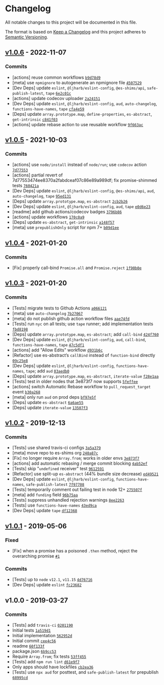 # Changelog

All notable changes to this project will be documented in this file.

The format is based on [Keep a Changelog](https://keepachangelog.com/en/1.0.0/)
and this project adheres to [Semantic Versioning](https://semver.org/spec/v2.0.0.html).

## [v1.0.6](https://github.com/es-shims/Promise.allSettled/compare/v1.0.5...v1.0.6) - 2022-11-07

### Commits

- [actions] reuse common workflows [`b9d78d9`](https://github.com/es-shims/Promise.allSettled/commit/b9d78d97ac4e5f774985532d0dd8024e770f5174)
- [meta] use `npmignore` to autogenerate an npmignore file [`4507529`](https://github.com/es-shims/Promise.allSettled/commit/45075294f8ef95a75616396b3be4658d3baa4133)
- [Dev Deps] update `eslint`, `@ljharb/eslint-config`, `@es-shims/api`, `safe-publish-latest`, `tape` [`6e2c01c`](https://github.com/es-shims/Promise.allSettled/commit/6e2c01c998e790f2ae85639a861dd5a00f00cb81)
- [actions] update codecov uploader [`2a24151`](https://github.com/es-shims/Promise.allSettled/commit/2a2415155ee3941da4b9b10a014192f25218ed2e)
- [Dev Deps] update `eslint`, `@ljharb/eslint-config`, `aud`, `auto-changelog`, `functions-have-names`, `tape` [`cfa4e59`](https://github.com/es-shims/Promise.allSettled/commit/cfa4e5949060e22ca0880a68d712aea7788b8f34)
- [Deps] update `array.prototype.map`, `define-properties`, `es-abstract`, `get-intrinsic` [`c841f03`](https://github.com/es-shims/Promise.allSettled/commit/c841f039568e09383a747b8f33587181b801a235)
- [actions] update rebase action to use reusable workflow [`9f663ac`](https://github.com/es-shims/Promise.allSettled/commit/9f663ac6b78848d8a1a959b50ec2cef7858f8253)

## [v1.0.5](https://github.com/es-shims/Promise.allSettled/compare/v1.0.4...v1.0.5) - 2021-10-03

### Commits

- [actions] use `node/install` instead of `node/run`; use `codecov` action [`7d77553`](https://github.com/es-shims/Promise.allSettled/commit/7d77553474ee8370a2fabdceaf07c86e89a989df)
- [actions] partial revert of 7d77553474ee8370a2fabdceaf07c86e89a989df; fix promise-shimmed tests [`760421a`](https://github.com/es-shims/Promise.allSettled/commit/760421a9e6806655b85d3a757d49a4b1effbd4ea)
- [Dev Deps] update `eslint`, `@ljharb/eslint-config`, `@es-shims/api`, `aud`, `auto-changelog`, `tape` [`95ed131`](https://github.com/es-shims/Promise.allSettled/commit/95ed131ca0d15ecb6ec6c507ce43fdcc999f9380)
- [Deps] update `array.prototype.map`, `es-abstract` [`2cb2b26`](https://github.com/es-shims/Promise.allSettled/commit/2cb2b26b45fe8875acf948a752cc021e367eec5d)
- [Dev Deps] update `eslint`, `@ljharb/eslint-config`, `aud`, `tape` [`e0d6e23`](https://github.com/es-shims/Promise.allSettled/commit/e0d6e2317a068441b9b4b42a0f73cb844a6db05f)
- [readme] add github actions/codecov badges [`3796b86`](https://github.com/es-shims/Promise.allSettled/commit/3796b86abcc116c870088ff990ad030737e380e4)
- [actions] update workflows [`170c0a9`](https://github.com/es-shims/Promise.allSettled/commit/170c0a9a61bbc7099abeadabac62d922bdf384a1)
- [Deps] update `es-abstract`, `get-intrinsic` [`a148f57`](https://github.com/es-shims/Promise.allSettled/commit/a148f5735a63810c4146aad515a252f245bd91ba)
- [meta] use `prepublishOnly` script for npm 7+ [`b09d1ee`](https://github.com/es-shims/Promise.allSettled/commit/b09d1eece27d5ba08848998b79c6d0947d4803e4)

## [v1.0.4](https://github.com/es-shims/Promise.allSettled/compare/v1.0.3...v1.0.4) - 2021-01-20

### Commits

- [Fix] properly call-bind `Promise.all` and `Promise.reject` [`1f90b0e`](https://github.com/es-shims/Promise.allSettled/commit/1f90b0efc3208486709391ffe1dd16b79ca214d4)

## [v1.0.3](https://github.com/es-shims/Promise.allSettled/compare/v1.0.2...v1.0.3) - 2021-01-20

### Commits

- [Tests] migrate tests to Github Actions [`a066121`](https://github.com/es-shims/Promise.allSettled/commit/a0661218570a7815a5328e36ee5b2378e16820d2)
- [meta] use `auto-changelog` [`7b27067`](https://github.com/es-shims/Promise.allSettled/commit/7b270677baf74ddfedcf4869b869b44e89d30a28)
- [meta] do not publish github action workflow files [`aae74fd`](https://github.com/es-shims/Promise.allSettled/commit/aae74fd7c0a1abf9a9609d7fcd9755b3a8d2a364)
- [Tests] run `nyc` on all tests; use `tape` runner; add implementation tests [`fbd8198`](https://github.com/es-shims/Promise.allSettled/commit/fbd81984b88abb6fc2089e15090a4861f24642a8)
- [Deps] update `array.prototype.map`, `es-abstract`; add `call-bind` [`424f760`](https://github.com/es-shims/Promise.allSettled/commit/424f7606f6ec04aefd36e61dcd83ba1a96d04bbb)
- [Dev Deps] update `eslint`, `@ljharb/eslint-config`, `aud`, `call-bind`, `functions-have-names`, `tape` [`47c5df1`](https://github.com/es-shims/Promise.allSettled/commit/47c5df1ddb55ae59bf57dabf62b6030a92a2adc4)
- [actions] add "Allow Edits" workflow [`d931b6c`](https://github.com/es-shims/Promise.allSettled/commit/d931b6c00bab078e5562b7392374d48de9ffc1cd)
- [Refactor] use es-abstract’s `callBind` instead of `function-bind` directly [`09c25e8`](https://github.com/es-shims/Promise.allSettled/commit/09c25e81af2050ade7d4be35a522753422e7843a)
- [Dev Deps] update `eslint`, `@ljharb/eslint-config`, `functions-have-names`, `tape`; add `aud` [`03aedb0`](https://github.com/es-shims/Promise.allSettled/commit/03aedb0e6365f0ea6f76a373148f3e1ed2c6e8a2)
- [Deps] update `array.prototype.map`, `es-abstract`, `iterate-value` [`f28e1aa`](https://github.com/es-shims/Promise.allSettled/commit/f28e1aa6a83d201de8a81862890c713f60c1680c)
- [Tests] test in older nodes that 3e873f7 now supports [`5feffee`](https://github.com/es-shims/Promise.allSettled/commit/5feffeecb8d9a535cd24f6563023f841a455ebee)
- [actions] switch Automatic Rebase workflow to `pull_request_target` event [`b30a268`](https://github.com/es-shims/Promise.allSettled/commit/b30a2686337efa13454ce754c32287b4aec11bdf)
- [meta] only run `aud` on prod deps [`bf97e5f`](https://github.com/es-shims/Promise.allSettled/commit/bf97e5fad6e5ab554ec8780d1a5f0d955dbce4e4)
- [Deps] update `es-abstract` [`6a6ae55`](https://github.com/es-shims/Promise.allSettled/commit/6a6ae556058aba575b8cd335618f846b3c1fe8c8)
- [Deps] update `iterate-value` [`13507f3`](https://github.com/es-shims/Promise.allSettled/commit/13507f3b7b87de8b26ea3cd0d40949c8c9747f77)

## [v1.0.2](https://github.com/es-shims/Promise.allSettled/compare/v1.0.1...v1.0.2) - 2019-12-13

### Commits

- [Tests] use shared travis-ci configs [`3a5a379`](https://github.com/es-shims/Promise.allSettled/commit/3a5a379ad6da1a7fe988e8e1eb708be4f7abb008)
- [meta] move repo to es-shims org [`240a87c`](https://github.com/es-shims/Promise.allSettled/commit/240a87c480ab7a3119c192476c6317d5f5ce59e2)
- [Fix] no longer require `Array.from`; works in older envs [`3e873f7`](https://github.com/es-shims/Promise.allSettled/commit/3e873f78e15b275d6e10db12ac6cde1716be2f60)
- [actions] add automatic rebasing / merge commit blocking [`4ab52ef`](https://github.com/es-shims/Promise.allSettled/commit/4ab52efa9466c535cd15a1bcb54b3250c989b174)
- [Tests] skip "`undefined` receiver" test [`9612591`](https://github.com/es-shims/Promise.allSettled/commit/96125915f35386940fce8eb52331346ffe3b45d6)
- [Refactor] use split-up `es-abstract` (44% bundle size decrease) [`ed49521`](https://github.com/es-shims/Promise.allSettled/commit/ed49521b2f03a4a63ef0e15a017dc973217d03bb)
- [Dev Deps] update `eslint`, `@ljharb/eslint-config`, `functions-have-names`, `safe-publish-latest` [`7f97708`](https://github.com/es-shims/Promise.allSettled/commit/7f977086e2f685d29d1ae821b4083c9b4e1256d8)
- [Tests] temporarily comment out failing test in node 12+ [`275507f`](https://github.com/es-shims/Promise.allSettled/commit/275507f89a3c672acd867cbe7432c0c08f0abef9)
- [meta] add `funding` field [`96b75aa`](https://github.com/es-shims/Promise.allSettled/commit/96b75aab5a8bb3586303baafe462b4b4114fb2da)
- [Tests] suppress unhandled rejection warnings [`8ee2263`](https://github.com/es-shims/Promise.allSettled/commit/8ee226357bb92417ac5d596abaa86cc600c97aa1)
- [Tests] use `functions-have-names` [`43ed9ca`](https://github.com/es-shims/Promise.allSettled/commit/43ed9ca63e41795c8f96764da33dee3d11fa533a)
- [Dev Deps] update `tape` [`df12368`](https://github.com/es-shims/Promise.allSettled/commit/df123681fd26b8b18d0f89aa56e57d927fd63bc6)

## [v1.0.1](https://github.com/es-shims/Promise.allSettled/compare/v1.0.0...v1.0.1) - 2019-05-06

### Fixed

- [Fix] when a promise has a poisoned `.then` method, reject the overarching promise [`#1`](https://github.com/es-shims/Promise.allSettled/issues/1)

### Commits

- [Tests] up to `node` `v12.1`, `v11.15` [`4d76716`](https://github.com/es-shims/Promise.allSettled/commit/4d76716fc0a002af216962d177bd197688b27e1f)
- [Dev Deps] update `eslint` [`fc23682`](https://github.com/es-shims/Promise.allSettled/commit/fc23682b807812ab5288d9a100b60f735f41f089)

## v1.0.0 - 2019-03-27

### Commits

- [Tests] add `travis-ci` [`0201190`](https://github.com/es-shims/Promise.allSettled/commit/02011908060b52218b21b04c88d85fb521f09c93)
- Initial tests [`1a519d1`](https://github.com/es-shims/Promise.allSettled/commit/1a519d1f7ae673a4b109baa81fa02fdd95bd5788)
- Initial implementation [`562952d`](https://github.com/es-shims/Promise.allSettled/commit/562952d201c3d0c43b8549c6399cf56555125983)
- Initial commit [`cee4c56`](https://github.com/es-shims/Promise.allSettled/commit/cee4c561deba91556b697d329149bfd9c32c7927)
- readme [`60f133f`](https://github.com/es-shims/Promise.allSettled/commit/60f133f4b11d15b479b0c8d5de634005e4992ede)
- package.json [`6b9cc53`](https://github.com/es-shims/Promise.allSettled/commit/6b9cc53e884da0847bebea738bfbb93d2993f060)
- Require `Array.from`; fix tests [`53ff455`](https://github.com/es-shims/Promise.allSettled/commit/53ff455a67d06f86b250e4584d3de417c1937966)
- [Tests] add `npm run lint` [`d61e9f7`](https://github.com/es-shims/Promise.allSettled/commit/d61e9f79ef7df73eb55caa95f552aea09559574e)
- Only apps should have lockfiles [`cb2ea36`](https://github.com/es-shims/Promise.allSettled/commit/cb2ea3689931a5a4502e5f771347cff6919a0305)
- [Tests] use `npx aud` for posttest, and `safe-publish-latest` for prepublish [`68995cd`](https://github.com/es-shims/Promise.allSettled/commit/68995cdf499a3d6e124c76e4e31c1daa55387c46)
